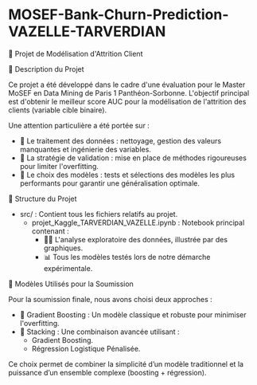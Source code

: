 # MOSEF-Bank-Churn-Prediction-VAZELLE-TARVERDIAN

🎯 Projet de Modélisation d'Attrition Client

📝 Description du Projet

Ce projet a été développé dans le cadre d'une évaluation pour le Master MoSEF en Data Mining de Paris 1 Panthéon-Sorbonne. L'objectif principal est d'obtenir le meilleur score AUC pour la modélisation de l'attrition des clients (variable cible binaire).

Une attention particulière a été portée sur :

- 🧹 Le traitement des données : nettoyage, gestion des valeurs manquantes et ingénierie des variables.
- 🧪 La stratégie de validation : mise en place de méthodes rigoureuses pour limiter l'overfitting.
- 🤖 Le choix des modèles : tests et sélections des modèles les plus performants pour garantir une généralisation optimale.

📂 Structure du Projet

- src/ : Contient tous les fichiers relatifs au projet.
  - projet_Kaggle_TARVERDIAN_VAZELLE.ipynb : Notebook principal contenant :
    - 🕵️‍♀️ L'analyse exploratoire des données, illustrée par des graphiques.
    - 📊 Tous les modèles testés lors de notre démarche expérimentale.

🚀 Modèles Utilisés pour la Soumission

Pour la soumission finale, nous avons choisi deux approches :

- 🌱 Gradient Boosting : Un modèle classique et robuste pour minimiser l'overfitting.
- 🥇 Stacking : Une combinaison avancée utilisant :
   - Gradient Boosting.
   - Régression Logistique Pénalisée.
     
Ce choix permet de combiner la simplicité d’un modèle traditionnel et la puissance d’un ensemble complexe (boosting + régression).


